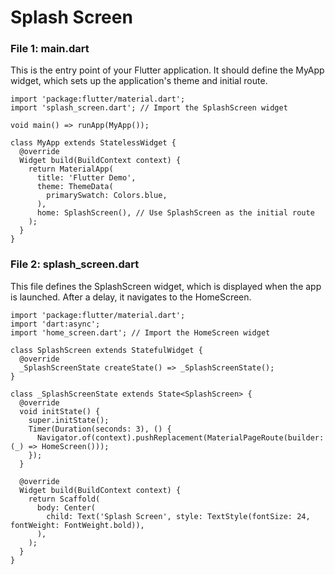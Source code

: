 # Splash Screen
### File 1: main.dart
This is the entry point of your Flutter application. It should define the MyApp widget, which sets up the application's theme and initial route.
```
import 'package:flutter/material.dart';
import 'splash_screen.dart'; // Import the SplashScreen widget

void main() => runApp(MyApp());

class MyApp extends StatelessWidget {
  @override
  Widget build(BuildContext context) {
    return MaterialApp(
      title: 'Flutter Demo',
      theme: ThemeData(
        primarySwatch: Colors.blue,
      ),
      home: SplashScreen(), // Use SplashScreen as the initial route
    );
  }
}
```
### File 2: splash_screen.dart
This file defines the SplashScreen widget, which is displayed when the app is launched. After a delay, it navigates to the HomeScreen.
```
import 'package:flutter/material.dart';
import 'dart:async';
import 'home_screen.dart'; // Import the HomeScreen widget

class SplashScreen extends StatefulWidget {
  @override
  _SplashScreenState createState() => _SplashScreenState();
}

class _SplashScreenState extends State<SplashScreen> {
  @override
  void initState() {
    super.initState();
    Timer(Duration(seconds: 3), () {
      Navigator.of(context).pushReplacement(MaterialPageRoute(builder: (_) => HomeScreen()));
    });
  }

  @override
  Widget build(BuildContext context) {
    return Scaffold(
      body: Center(
        child: Text('Splash Screen', style: TextStyle(fontSize: 24, fontWeight: FontWeight.bold)),
      ),
    );
  }
}
```
